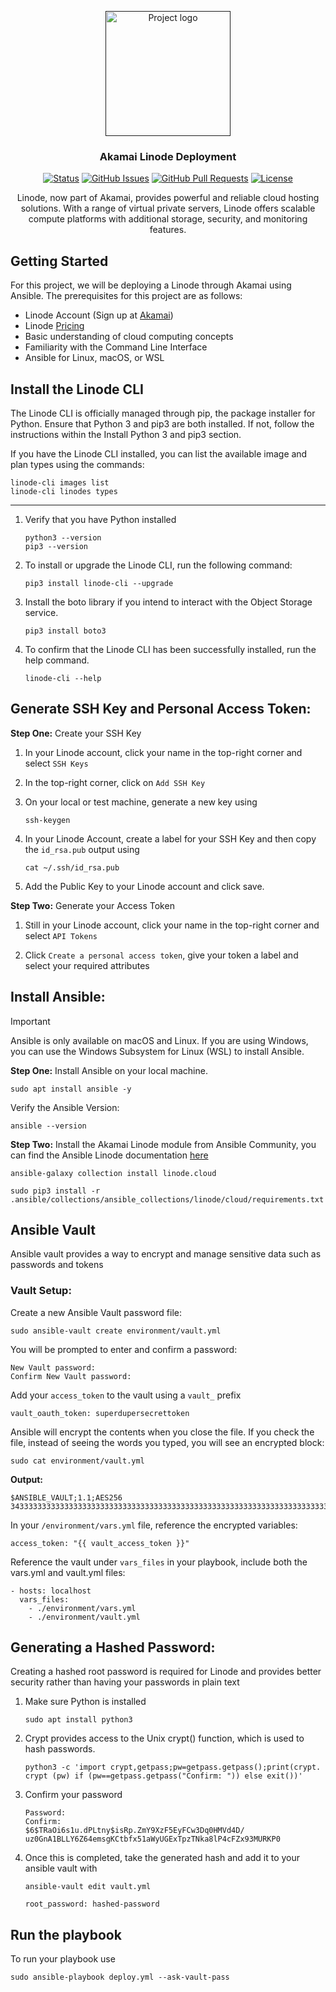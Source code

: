 <p align="center">
  <a href="" rel="noopener">
 <img width=200px height=200px src="https://seeklogo.com/images/L/linode-logo-0B22204438-seeklogo.com.png" alt="Project logo"></a>
</p>

<h3 align="center">Akamai Linode Deployment</h3>

<div align="center">

[![Status](https://img.shields.io/badge/status-active-success.svg)]()
[![GitHub Issues](https://img.shields.io/github/issues/Immain/Linode-Cloud-Deployment.svg)](https://github.com/Immain/Linode-Cloud-Deployment/issues)
[![GitHub Pull Requests](https://img.shields.io/github/issues-pr/Immain/Linode-Cloud-Deployment.svg)](https://github.com/Immain/Linode-Cloud-Deployment/pulls)
[![License](https://img.shields.io/badge/license-MIT-blue.svg)](/LICENSE)

</div>

<p align="center">
Linode, now part of Akamai, provides powerful and reliable cloud hosting solutions. With a range of virtual private servers, Linode offers scalable compute platforms with additional storage, security, and monitoring features. 
</p>

## Getting Started

For this project, we will be deploying a Linode through Akamai using Ansible. The prerequisites for this project are as follows:

- Linode Account (Sign up at [Akamai](https://login.linode.com/signup))
- Linode [Pricing](https://www.linode.com/pricing/)
- Basic understanding of cloud computing concepts
- Familiarity with the Command Line Interface
- Ansible for Linux, macOS, or WSL

## Install the Linode CLI
The Linode CLI is officially managed through pip, the package installer for Python. Ensure that Python 3 and pip3 are both installed. If not, follow the instructions within the Install Python 3 and pip3 section.

If you have the Linode CLI installed, you can list the available image and plan types using the commands:
```
linode-cli images list
linode-cli linodes types
```
----

1. Verify that you have Python installed
   ```
   python3 --version
   pip3 --version
   ```
2. To install or upgrade the Linode CLI, run the following command:

   ```
   pip3 install linode-cli --upgrade
   ```

3. Install the boto library if you intend to interact with the Object Storage service.

   ```
   pip3 install boto3
   ```
4. To confirm that the Linode CLI has been successfully installed, run the help command.

   ```
   linode-cli --help
   ```


## Generate SSH Key and Personal Access Token:

**Step One:** Create your SSH Key
1. In your Linode account, click your name in the top-right corner and select ```SSH Keys```

2. In the top-right corner, click on ```Add SSH Key```

3. On your local or test machine, generate a new key using
   ```
   ssh-keygen
   ```

4. In your Linode Account, create a label for your SSH Key and then copy the  ```id_rsa.pub``` output using
   ```
   cat ~/.ssh/id_rsa.pub
   ```
5. Add the Public Key to your Linode account and click save. 

**Step Two:** Generate your Access Token
1.  Still in your Linode account, click your name in the top-right corner and select ```API Tokens```

2. Click ```Create a personal access token```, give your token a label and select your required attributes

##  Install Ansible:

> [!IMPORTANT]  
> Ansible is only available on macOS and Linux. If you are using Windows, you can use the Windows Subsystem for Linux (WSL) to install Ansible.

**Step One:**  Install Ansible on your local machine.

```
sudo apt install ansible -y
```

Verify the Ansible Version:
```
ansible --version
```

**Step Two:** Install the Akamai Linode module from Ansible Community, you can find the Ansible Linode documentation [here](https://galaxy.ansible.com/ui/repo/published/linode/cloud/docs/)

```
ansible-galaxy collection install linode.cloud
```

```
sudo pip3 install -r .ansible/collections/ansible_collections/linode/cloud/requirements.txt
```
## Ansible Vault
Ansible vault provides a way to encrypt and manage sensitive data such as passwords and tokens

### Vault Setup:

Create a new Ansible Vault password file:
```
sudo ansible-vault create environment/vault.yml
```

You will be prompted to enter and confirm a password:
```
New Vault password: 
Confirm New Vault password:
```

Add your ```access_token``` to the vault using a ```vault_``` prefix
```
vault_oauth_token: superdupersecrettoken
```
Ansible will encrypt the contents when you close the file. If you check the file, instead of seeing the words you typed, you will see an encrypted block:
```
sudo cat environment/vault.yml
```
<b>Output:</b>
```
$ANSIBLE_VAULT;1.1;AES256
343333333333333333333333333333333333333333333333333333333333333333333333333333333333333333333333333333333333333333333333333333
```

In your ```/environment/vars.yml``` file, reference the encrypted variables:
```
access_token: "{{ vault_access_token }}"
```

Reference the vault under ```vars_files``` in your playbook, include both the vars.yml and vault.yml files:
```
- hosts: localhost
  vars_files:
    - ./environment/vars.yml
    - ./environment/vault.yml
```
## Generating a Hashed Password:
Creating a hashed root password is required for Linode and provides better security rather than having your passwords in plain text

1. Make sure Python is installed

   ```
   sudo apt install python3
   ```
2. Crypt provides access to the Unix crypt() function, which is used to hash passwords.
   ```
   python3 -c 'import crypt,getpass;pw=getpass.getpass();print(crypt. crypt (pw) if (pw==getpass.getpass("Confirm: ")) else exit())'
   ```

3. Confirm your password
   ```
   Password: 
   Confirm: 
   $6$TRaOi6s1u.dPLtny$isRp.ZmY9XzF5EyFCw3Dq0HMVd4D/    uz0GnA1BLLY6Z64emsgKCtbfx51aWyUGExTpzTNka8lP4cFZx93MURKP0
   ```
4. Once this is completed, take the generated hash and add it to your ansible vault with 

   ```
   ansible-vault edit vault.yml
   ```
   ```
   root_password: hashed-password
   ```


## Run the playbook
To run your playbook use
```
sudo ansible-playbook deploy.yml --ask-vault-pass
```

